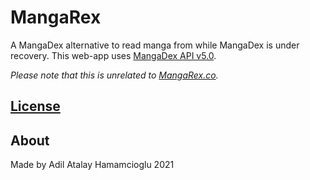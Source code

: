 # MangaRex

A MangaDex alternative to read manga from while MangaDex is under recovery. This web-app uses [MangaDex API v5.0](https://api.mangadex.org/docs.html).

*Please note that this is unrelated to [MangaRex.co](https://mangarex.co).*

## [License](https://github.com/recoskyler/mangarex/blob/main/LICENSE)

## About

Made by Adil Atalay Hamamcioglu
2021
